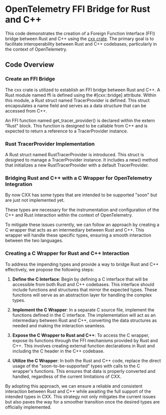 # OpenTelemetry FFI Bridge for Rust and C++

This code demonstrates the creation of a Foreign Function Interface (FFI) bridge between Rust and C++ using the [cxx crate](https://github.com/dtolnay/cxx). The primary goal is to facilitate interoperability between Rust and C++ codebases, particularly in the context of OpenTelemetry.

## Code Overview

### Create an FFI Bridge

The cxx crate is utilized to establish an FFI bridge between Rust and C++. A Rust module named ffi is defined using the #[cxx::bridge] attribute. Within this module, a Rust struct named TracerProvider is defined. This struct encapsulates a name field and serves as a data structure that can be accessed from C++.

An FFI function named get_tracer_provider() is declared within the extern "Rust" block. This function is designed to be callable from C++ and is expected to return a reference to a TracerProvider instance.

### Rust TracerProvider Implementation

A Rust struct named RustTracerProvider is introduced. This struct is designed to manage a TracerProvider instance. It includes a new() method that initializes a new RustTracerProvider with a default TracerProvider.

### Bridging Rust and C++ with a C Wrapper for OpenTelemetry Integration

By now CXX has some types that are intended to be supported "soon" but are just not implemented yet.

These types are necessary for the instrumentation and configuration of the C++ and Rust interaction within the context of OpenTelemetry.

To mitigate these issues currently, we can follow an approach by creating a C wrapper that acts as an intermediary between Rust and C++. This wrapper will handle these specific types, ensuring a smooth interaction between the two languages.

### Creating a C Wrapper for Rust and C++ Interaction

To address the impending types and provide a way to bridge Rust and C++ effectively, we propose the following steps:

1. **Define the C Interface**: Begin by defining a C interface that will be accessible from both Rust and C++ codebases. This interface should include functions and structures that mirror the expected types. These functions will serve as an abstraction layer for handling the complex types.

2. **Implement the C Wrapper**: In a separate C source file, implement the functions defined in the C interface. The implementation will act as an intermediary between Rust and C++, converting the data structures as needed and making the interaction seamless.

3. **Expose the C Wrapper to Rust and C++**: To access the C wrapper, expose its functions through the FFI mechanisms provided by Rust and C++. This involves creating external function declarations in Rust and including the C header in the C++ codebase.

4. **Utilize the C Wrapper**: In both the Rust and C++ code, replace the direct usage of the "soon-to-be-supported" types with calls to the C wrapper's functions. This ensures that data is properly converted and handled, regardless of the current limitations of CXX.

By adopting this approach, we can ensure a reliable and consistent interaction between Rust and C++ while awaiting the full support of the intended types in CXX. This strategy not only mitigates the current issues but also paves the way for a smoother transition once the desired types are officially implemented.